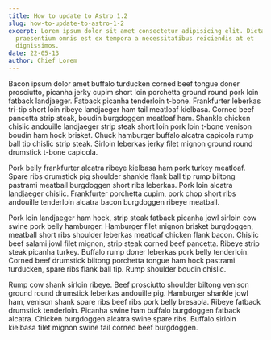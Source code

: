 ```yaml
---
title: How to update to Astro 1.2
slug: how-to-update-to-astro-1-2
excerpt: Lorem ipsum dolor sit amet consectetur adipisicing elit. Dicta ipsum deserunt inventore ut voluptate, officia maiores repellat tenetur
  praesentium omnis est ex tempora a necessitatibus reiciendis at et
  dignissimos.
date: 22-05-13
author: Chief Lorem
---
```


Bacon ipsum dolor amet buffalo turducken corned beef tongue doner prosciutto, picanha jerky cupim short loin porchetta ground round pork loin fatback landjaeger.  Fatback picanha tenderloin t-bone.  Frankfurter leberkas tri-tip short loin ribeye landjaeger ham tail meatloaf kielbasa.  Corned beef pancetta strip steak, boudin burgdoggen meatloaf ham.  Shankle chicken chislic andouille landjaeger strip steak short loin pork loin t-bone venison boudin ham hock brisket.  Chuck hamburger buffalo alcatra capicola rump ball tip chislic strip steak.  Sirloin leberkas jerky filet mignon ground round drumstick t-bone capicola.

Pork belly frankfurter alcatra ribeye kielbasa ham pork turkey meatloaf.  Spare ribs drumstick pig shoulder shankle flank ball tip rump biltong pastrami meatball burgdoggen short ribs leberkas.  Pork loin alcatra landjaeger chislic.  Frankfurter porchetta cupim, pork chop short ribs andouille tenderloin alcatra bacon burgdoggen ribeye meatball.

Pork loin landjaeger ham hock, strip steak fatback picanha jowl sirloin cow swine pork belly hamburger.  Hamburger filet mignon brisket burgdoggen, meatball short ribs shoulder leberkas meatloaf chicken flank bacon.  Chislic beef salami jowl filet mignon, strip steak corned beef pancetta.  Ribeye strip steak picanha turkey.  Buffalo rump doner leberkas pork belly tenderloin.  Corned beef drumstick biltong porchetta tongue ham hock pastrami turducken, spare ribs flank ball tip.  Rump shoulder boudin chislic.

Rump cow shank sirloin ribeye.  Beef prosciutto shoulder biltong venison ground round drumstick leberkas andouille pig.  Hamburger shankle jowl ham, venison shank spare ribs beef ribs pork belly bresaola.  Ribeye fatback drumstick tenderloin.  Picanha swine ham buffalo burgdoggen fatback alcatra.  Chicken burgdoggen alcatra swine spare ribs.  Buffalo sirloin kielbasa filet mignon swine tail corned beef burgdoggen.

